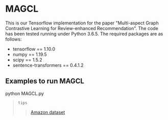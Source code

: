 # MAGCL
This is our Tensorflow implementation for the paper "Multi-aspect Graph Contrastive Learning for Review-enhanced Recommendation".
The code has been tested running under Python 3.6.5. The required packages are as follows:
* tensorflow == 1.10.0
* numpy == 1.19.5
* scipy == 1.5.2
* sentence-transformers == 0.4.1.2

Examples to run MAGCL
-----------------
python MAGCL.py 
>`tips` 
>> [Amazon dataset](http://jmcauley.ucsd.edu/data/amazon/links.html)
>> 
